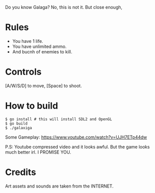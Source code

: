 Do you know Galaga? No, this is not it. But close enough,

# Rules

- You have 1 life.
- You have unlimited ammo.
- And bucnh of enemies to kill.

# Controls

[A/W/S/D] to move, [Space] to shoot.

# How to build

```
$ go install # this will install SDL2 and OpenGL
$ go build
$ ./galaxiga
```

Some Gameplay: 
https://www.youtube.com/watch?v=UJH7ETp44dw

P.S: 
Youtube compressed video and it looks awful.
But the game looks much better irl.
I PROMISE YOU.

# Credits
Art assets and sounds are taken from the INTERNET.



